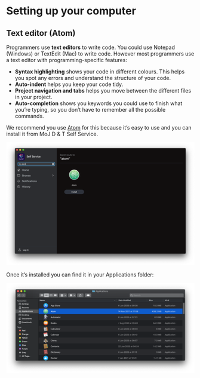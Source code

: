# Setting up your computer
## Text editor (Atom)

Programmers use **text editors** to write code. You could use Notepad (Windows) or TextEdit (Mac) to write code. However most programmers use a text editor with programming-specific features:

* **Syntax highlighting** shows your code in different colours. This helps you spot any errors and understand the structure of your code.
* **Auto-indent** helps you keep your code tidy.
* **Project navigation and tabs** helps you move between the different files in your project.
* **Auto-completion** shows you keywords you could use to finish what you’re typing, so you don’t have to remember all the possible commands.

We recommend you use [Atom](https://atom.io/) for this because it’s easy to use and you can install it from MoJ D & T Self Service.

![Screenshot showing where to find Atom in Self Service](/source/images/set-up/image1.png)

Once it’s installed you can find it in your Applications folder:

![Screenshot showing Atom in the Applications folder in Finder](/source/images/set-up/image2.png)
